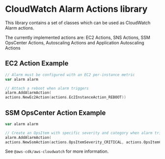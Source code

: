 # CloudWatch Alarm Actions library

This library contains a set of classes which can be used as CloudWatch Alarm actions.

The currently implemented actions are: EC2 Actions, SNS Actions, SSM OpsCenter Actions, Autoscaling Actions and Application Autoscaling Actions

## EC2 Action Example

```go
// Alarm must be configured with an EC2 per-instance metric
var alarm alarm

// Attach a reboot when alarm triggers
alarm.AddAlarmAction(
actions.NewEc2Action(actions.Ec2InstanceAction_REBOOT))
```

## SSM OpsCenter Action Example

```go
var alarm alarm

// Create an OpsItem with specific severity and category when alarm triggers
alarm.AddAlarmAction(
actions.NewSsmAction(actions.OpsItemSeverity_CRITICAL, actions.OpsItemCategory_PERFORMANCE))
```

See `@aws-cdk/aws-cloudwatch` for more information.
